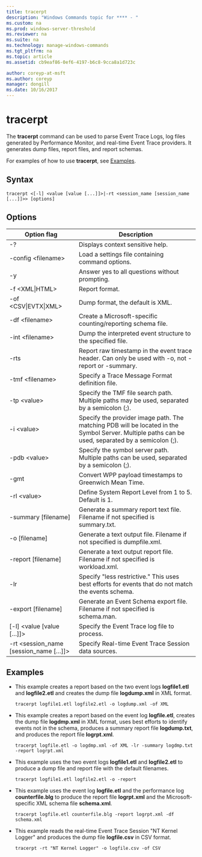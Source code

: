 ```yaml
---
title: tracerpt
description: "Windows Commands topic for **** - "
ms.custom: na
ms.prod: windows-server-threshold
ms.reviewer: na
ms.suite: na
ms.technology: manage-windows-commands
ms.tgt_pltfrm: na
ms.topic: article
ms.assetid: cb9eaf86-0ef6-4197-b6c8-9cca8a1d723c

author: coreyp-at-msft
ms.author: coreyp
manager: dongill
ms.date: 10/16/2017
---
```


# tracerpt



The **tracerpt** command can be used to parse Event Trace Logs, log files generated by Performance Monitor, and real-time Event Trace providers. It generates dump files, report files, and report schemas.

For examples of how to use **tracerpt**, see [Examples](#BKMK_EXAMPLES).

## Syntax

```
tracerpt <[-l] <value [value [...]]>|-rt <session_name [session_name [...]]>> [options]
```

## Options

|              Option flag               |                                                                    Description                                                                    |
|----------------------------------------|---------------------------------------------------------------------------------------------------------------------------------------------------|
|                   -?                   |                                                         Displays context sensitive help.                                                          |
|          -config \<filename>           |                                                 Load a settings file containing command options.                                                  |
|                   -y                   |                                                  Answer yes to all questions without prompting.                                                   |
|            -f \<XML\|HTML>             |                                                                  Report format.                                                                   |
|         -of \<CSV\|EVTX\|XML>          |                                                         Dump format, the default is XML.                                                          |
|            -df \<filename>             |                                            Create a Microsoft-specific counting/reporting schema file.                                            |
|            -int \<filename>            |                                            Dump the interpreted event structure to the specified file.                                            |
|                  -rts                  |                        Report raw timestamp in the event trace header. Can only be used with -o, not -report or -summary.                         |
|            -tmf \<filename>            |                                                  Specify a Trace Message Format definition file.                                                  |
|              -tp \<value>              |                            Specify the TMF file search path. Multiple paths may be used, separated by a semicolon (;).                            |
|              -i \<value>               | Specify the provider image path. The matching PDB will be located in the Symbol Server. Multiple paths can be used, separated by a semicolon (;). |
|             -pdb \<value>              |                             Specify the symbol server path. Multiple paths can be used, separated by a semicolon (;).                             |
|                  -gmt                  |                                              Convert WPP payload timestamps to Greenwich Mean Time.                                               |
|              -rl \<value>              |                                               Define System Report Level from 1 to 5. Default is 1.                                               |
|          -summary [filename]           |                                  Generate a summary report text file. Filename if not specified is summary.txt.                                   |
|             -o [filename]              |                                      Generate a text output file. Filename if not specified is dumpfile.xml.                                      |
|           -report [filename]           |                                  Generate a text output report file. Filename if not specified is workload.xml.                                   |
|                  -lr                   |                        Specify "less restrictive." This uses best efforts for events that do not match the events schema.                         |
|           -export [filename]           |                                  Generate an Event Schema export file. Filename if not specified is schema.man.                                   |
|       [-l] \<value [value […]]>        |                                                   Specify the Event Trace log file to process.                                                    |
| -rt \<session_name [session_name […]]> |                                                Specify Real-time Event Trace Session data sources.                                                |

## <a name="BKMK_EXAMPLES"></a>Examples

- This example creates a report based on the two event logs **logfile1.etl** and **logfile2.etl** and creates the dump file **logdump.xml** in XML format.  
  ```
  tracerpt logfile1.etl logfile2.etl -o logdump.xml -of XML
  ```  
- This example creates a report based on the event log **logfile.etl**, creates the dump file **logdmp.xml** in XML format, uses best efforts to identify events not in the schema, produces a summary report file **logdump.txt**, and produces the report file **logrpt.xml**.  
  ```
  tracerpt logfile.etl -o logdmp.xml -of XML -lr -summary logdmp.txt -report logrpt.xml
  ```  
- This example uses the two event logs **logfile1.etl** and **logfile2.etl** to produce a dump file and report file with the default filenames.  
  ```
  tracerpt logfile1.etl logfile2.etl -o -report
  ```  
- This example uses the event log **logfile.etl** and the performance log **counterfile.blg** to produce the report file **logrpt.xml** and the Microsoft-specific XML schema file **schema.xml**.  
  ```
  tracerpt logfile.etl counterfile.blg -report logrpt.xml -df schema.xml
  ```  
- This example reads the real-time Event Trace Session "NT Kernel Logger" and produces the dump file **logfile.csv** in CSV format.  
  ```
  tracerpt -rt "NT Kernel Logger" -o logfile.csv -of CSV
  ```
